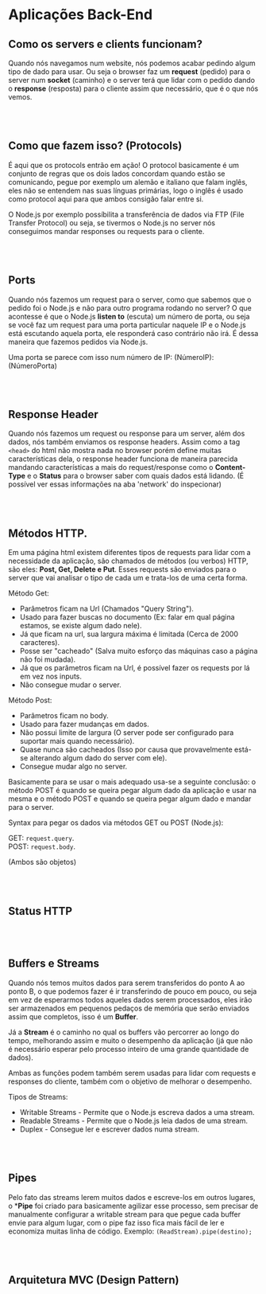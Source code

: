 # Aplicações Back-End


## Como os servers e clients funcionam?

Quando nós navegamos num website, nós podemos acabar pedindo algum tipo de dado para usar. Ou seja o browser faz um **request** (pedido) para o server num **socket** (caminho) e o server terá que lidar com o pedido dando o **response** (resposta) para o cliente assim que necessário, que é o que nós vemos.

<br><br>

## Como que fazem isso? (Protocols)

É aqui que os protocols entrão em ação! O protocol basicamente é um conjunto de regras que os dois lados concordam quando estão se comunicando, pegue por exemplo um alemão e italiano que falam inglês, eles não se entendem nas suas línguas primárias, logo o inglês é usado como protocol aqui para que ambos consigão falar entre si.<br>

O Node.js por exemplo possíbilita a transferência de dados via FTP (File Transfer Protocol) ou seja, se tivermos o Node.js no server nós conseguimos mandar responses ou requests para o cliente.

<br><br>

## Ports

Quando nós fazemos um request para o server, como que sabemos que o pedido foi o Node.js e não para outro programa rodando no server? O que acontesse é que o Node.js **listen to** (escuta) um número de porta, ou seja se você faz um request para uma porta particular naquele IP e o Node.js está escutando aquela porta, ele responderá caso contrário não irá. É dessa maneira que fazemos pedidos via Node.js.<br>

Uma porta se parece com isso num número de IP: (NúmeroIP):(NúmeroPorta)

<br><br>

## Response Header

Quando nós fazemos um request ou response para um server, além dos dados, nós também enviamos os response headers. Assim como a tag `<head>` do html não mostra nada no browser porém define muitas características dela, o response header funciona de maneira parecida mandando características a mais do request/response como o **Content-Type** e o **Status** para o browser saber com quais dados está lidando. (É possível ver essas informações na aba 'network' do inspecionar)

<br><br>

## Métodos HTTP.

Em uma página html existem diferentes tipos de requests para lidar com a necessidade da aplicação, são chamados de métodos (ou verbos) HTTP, são eles: **Post, Get, Delete e Put**. Esses requests são enviados para o server que vai analisar o tipo de cada um e trata-los de uma certa forma.

Método Get:

* Parâmetros ficam na Url (Chamados "Query String").
* Usado para fazer buscas no documento (Ex: falar em qual página estamos, se existe algum dado nele).
* Já que ficam na url, sua largura máxima é limitada (Cerca de 2000 caracteres).
* Posse ser "cacheado" (Salva muito esforço das máquinas caso a página não foi mudada).
* Já que os parâmetros ficam na Url, é possível fazer os requests por lá em vez nos inputs.
* Não consegue mudar o server.

Método Post:

* Parâmetros ficam no body.
* Usado para fazer mudanças em dados.
* Não possui limite de largura (O server pode ser configurado para suportar mais quando necessário).
* Quase nunca são cacheados (Isso por causa que provavelmente está-se alterando algum dado do server com ele).
* Consegue mudar algo no server.

Basicamente para se usar o mais adequado usa-se a seguinte conclusão: o método POST é quando se queira pegar algum dado da aplicação e usar na mesma e o método POST e quando se queira pegar algum dado e mandar para o server.<br>

Syntax para pegar os dados via métodos GET ou POST (Node.js):

GET: `request.query`.<br>
POST: `request.body`.<br>

(Ambos são objetos)

<br><br>

## Status HTTP

<br><br>

## Buffers e Streams

Quando nós temos muitos dados para serem transferidos do ponto A ao ponto B, o que podemos fazer é ir transferindo de pouco em pouco, ou seja em vez de esperarmos todos aqueles dados serem processados, eles irão ser armazenados em pequenos pedaços de memória que serão enviados assim que completos, isso é um **Buffer**.<br>

Já a **Stream** é o caminho no qual os buffers vão percorrer ao longo do tempo, melhorando assim e muito o desempenho da aplicação (já que não é necessário esperar pelo processo inteiro de uma grande quantidade de dados).<br>

Ambas as funções podem também serem usadas para lidar com requests e responses do cliente, também com o objetivo de melhorar o desempenho.<br>

Tipos de Streams:

* Writable Streams - Permite que o Node.js escreva dados a uma stream.
* Readable Streams - Permite que o Node.js leia dados de uma stream.
* Duplex - Consegue ler e escrever dados numa stream.

<br><br>

## Pipes

Pelo fato das streams lerem muitos dados e escreve-los em outros lugares, o ***Pipe** foi criado para basicamente agilizar esse processo, sem precisar de manualmente configurar a writable stream para que pegue cada buffer envie para algum lugar, com o pipe faz isso fica mais fácil de ler e economiza muitas linha de código. Exemplo: `(ReadStream).pipe(destino);`

<br><br>

## Arquitetura MVC (Design Pattern)